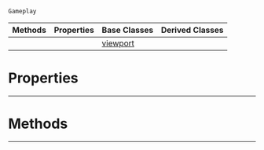  `Gameplay`

|Methods|Properties|Base Classes|Derived Classes|
|---|---|---|---|
| | |[viewport](https://github.com/zeroengineteam/ZeroDocs/blob/master/code_reference/class_reference/viewport.markdown)| |


 #  Properties


---  
 #  Methods


---  
 

 